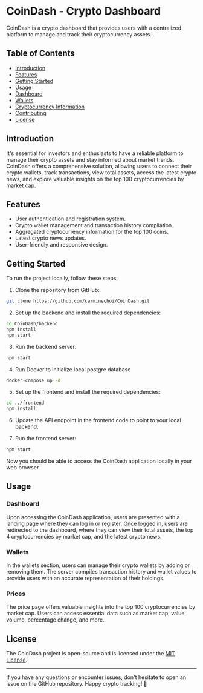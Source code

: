 # CoinDash - Crypto Dashboard

CoinDash is a crypto dashboard that provides users with a centralized platform to manage and track their cryptocurrency assets. 

## Table of Contents

- [Introduction](#introduction)
- [Features](#features)
- [Getting Started](#getting-started)
- [Usage](#usage)
- [Dashboard](#dashboard)
- [Wallets](#wallets)
- [Cryptocurrency Information](#cryptocurrency-information)
- [Contributing](#contributing)
- [License](#license)

## Introduction

It's essential for investors and enthusiasts to have a reliable platform to manage their crypto assets and stay informed about market trends. CoinDash offers a comprehensive solution, allowing users to connect their crypto wallets, track transactions, view total assets, access the latest crypto news, and explore valuable insights on the top 100 cryptocurrencies by market cap.

## Features

- User authentication and registration system.
- Crypto wallet management and transaction history compilation.
- Aggregated cryptocurrency information for the top 100 coins.
- Latest crypto news updates.
- User-friendly and responsive design.

## Getting Started

To run the project locally, follow these steps:

1. Clone the repository from GitHub:

```bash
git clone https://github.com/carminechoi/CoinDash.git
```

2. Set up the backend and install the required dependencies:

```bash
cd CoinDash/backend
npm install
npm start
```

3. Run the backend server:

```bash
npm start
```

4. Run Docker to initialize local postgre database

```bash
docker-compose up -d
```

5. Set up the frontend and install the required dependencies:

```bash
cd ../frontend
npm install
```

6. Update the API endpoint in the frontend code to point to your local backend.

7. Run the frontend server:

```bash
npm start
```

Now you should be able to access the CoinDash application locally in your web browser.

## Usage

### Dashboard

Upon accessing the CoinDash application, users are presented with a landing page where they can log in or register. Once logged in, users are redirected to the dashboard, where they can view their total assets, the top 4 cryptocurrencies by market cap, and the latest crypto news.

### Wallets

In the wallets section, users can manage their crypto wallets by adding or removing them. The server compiles transaction history and wallet values to provide users with an accurate representation of their holdings.

### Prices

The price page offers valuable insights into the top 100 cryptocurrencies by market cap. Users can access essential data such as market cap, value, volume, percentage change, and more.

## License

The CoinDash project is open-source and is licensed under the [MIT License](LICENSE).

---

If you have any questions or encounter issues, don't hesitate to open an issue on the GitHub repository. Happy crypto tracking! 🚀
